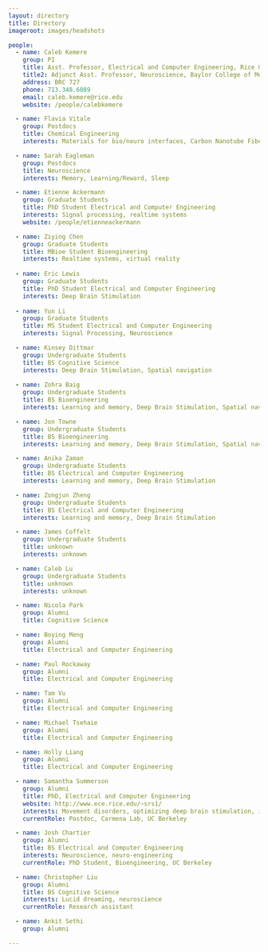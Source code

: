 ```yaml
---
layout: directory
title: Directory
imageroot: images/headshots

people:
  - name: Caleb Kemere
    group: PI
    title: Asst. Professor, Electrical and Computer Engineering, Rice University
    title2: Adjunct Asst. Professor, Neuroscience, Baylor College of Medicine
    address: BRC 727
    phone: 713.348.6089
    email: caleb.kemere@rice.edu
    website: /people/calebkemere

  - name: Flavia Vitale
    group: Postdocs
    title: Chemical Engineering
    interests: Materials for bio/neuro interfaces, Carbon Nanotube Fibers

  - name: Sarah Eagleman
    group: Postdocs
    title: Neuroscience
    interests: Memory, Learning/Reward, Sleep

  - name: Etienne Ackermann
    group: Graduate Students
    title: PhD Student Electrical and Computer Engineering
    interests: Signal processing, realtime systems
    website: /people/etienneackermann

  - name: Ziying Chen
    group: Graduate Students
    title: MBioe Student Bioengineering
    interests: Realtime systems, virtual reality
    
  - name: Eric Lewis
    group: Graduate Students
    title: PhD Student Electrical and Computer Engineering
    interests: Deep Brain Stimulation
    
  - name: Yun Li
    group: Graduate Students
    title: MS Student Electrical and Computer Engineering
    interests: Signal Processing, Neuroscience

  - name: Kinsey Dittmar
    group: Undergraduate Students
    title: BS Cognitive Science
    interests: Deep Brain Stimulation, Spatial navigation
    
  - name: Zohra Baig
    group: Undergraduate Students
    title: BS Bioengineering
    interests: Learning and memory, Deep Brain Stimulation, Spatial navigation

  - name: Jon Towne
    group: Undergraduate Students
    title: BS Bioengineering
    interests: Learning and memory, Deep Brain Stimulation, Spatial navigation

  - name: Anika Zaman
    group: Undergraduate Students
    title: BS Electrical and Computer Engineering
    interests: Learning and memory, Deep Brain Stimulation

  - name: Zongjun Zheng
    group: Undergraduate Students
    title: BS Electrical and Computer Engineering
    interests: Learning and memory, Deep Brain Stimulation

  - name: James Coffelt
    group: Undergraduate Students
    title: unknown
    interests: unknown

  - name: Caleb Lu
    group: Undergraduate Students
    title: unknown
    interests: unknown

  - name: Nicola Park
    group: Alumni
    title: Cognitive Science

  - name: Boying Meng
    group: Alumni
    title: Electrical and Computer Engineering

  - name: Paul Rockaway
    group: Alumni
    title: Electrical and Computer Engineering

  - name: Tam Vu
    group: Alumni
    title: Electrical and Computer Engineering

  - name: Michael Tsehaie
    group: Alumni
    title: Electrical and Computer Engineering

  - name: Holly Liang
    group: Alumni
    title: Electrical and Computer Engineering

  - name: Samantha Summerson
    group: Alumni
    title: PhD, Electrical and Computer Engineering
    website: http://www.ece.rice.edu/~srs1/
    interests: Movement disorders, optimizing deep brain stimulation, information theory
    currentRole: Postdoc, Carmena Lab, UC Berkeley

  - name: Josh Chartier
    group: Alumni
    title: BS Electrical and Computer Engineering
    interests: Neuroscience, neuro-engineering
    currentRole: PhD Student, Bioengineering, UC Berkeley

  - name: Christopher Liu
    group: Alumni
    title: BS Cognitive Science
    interests: Lucid dreaming, neuroscience
    currentRole: Research assistant

  - name: Ankit Sethi
    group: Alumni

---
```


